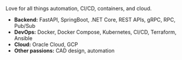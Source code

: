 Love for all things automation, CI/CD, containers, and cloud.

- **Backend:** FastAPI, SpringBoot, .NET Core, REST APIs, gRPC, RPC, Pub/Sub
- **DevOps:** Docker, Docker Compose, Kubernetes, CI/CD, Terraform, Ansible
- **Cloud:** Oracle Cloud, GCP
- **Other passions:** CAD design, automation
